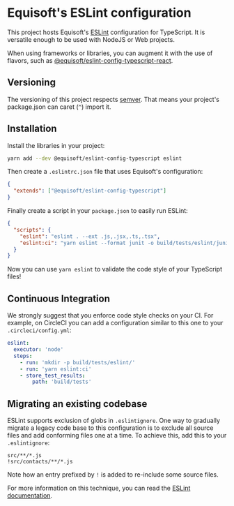 # Equisoft's ESLint configuration

This project hosts Equisoft's [ESLint](https://eslint.org/) configuration for TypeScript. 
It is versatile enough to be used with NodeJS or Web projects.

When using frameworks or libraries, you can augment it with the use of flavors, 
such as [@equisoft/eslint-config-typescript-react](https://www.npmjs.com/package/@equisoft/eslint-config-react).

## Versioning

The versioning of this project respects [semver](https://semver.org/). 
That means your project's package.json can caret (`^`) import it.

## Installation

Install the libraries in your project:

```bash
yarn add --dev @equisoft/eslint-config-typescript eslint
```

Then create a `.eslintrc.json` file that uses Equisoft's configuration:

```json
{
  "extends": ["@equisoft/eslint-config-typescript"]
}
```

Finally create a script in your `package.json` to easily run ESLint:

```json
{
  "scripts": {
    "eslint": "eslint . --ext .js,.jsx,.ts,.tsx",
    "eslint:ci": "yarn eslint --format junit -o build/tests/eslint/junit.xml"
  }
}
```

Now you can use `yarn eslint` to validate the code style of your TypeScript files!

## Continuous Integration
We strongly suggest that you enforce code style checks on your CI. 
For example, on CircleCI you can add a configuration similar to this one to your `.circleci/config.yml`:

```yaml
eslint:
  executor: 'node'
  steps:
    - run: 'mkdir -p build/tests/eslint/'
    - run: 'yarn eslint:ci'
    - store_test_results:
        path: 'build/tests'
```

## Migrating an existing codebase

ESLint supports exclusion of globs in `.eslintignore`. One way to gradually migrate a legacy code base to this 
configuration is to exclude all source files and add conforming files one at a time. 
To achieve this, add this to your `.eslintignore`:

```
src/**/*.js
!src/contacts/**/*.js
```

Note how an entry prefixed by `!` is added to re-include some source files.

For more information on this technique, you can read 
the [ESLint documentation](https://eslint.org/docs/user-guide/configuring#eslintignore).
